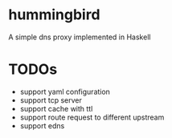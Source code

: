 # hummingbird
A simple dns proxy implemented in Haskell

# TODOs
+ support yaml configuration
+ support tcp server
+ support cache with ttl
+ support route request to different upstream 
+ support edns